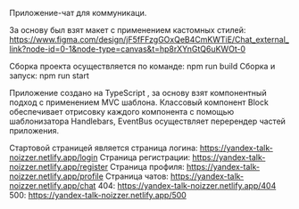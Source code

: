 Приложение-чат для коммуникаци.

За основу был взят макет с применением кастомных стилей: https://www.figma.com/design/jF5fFFzgGOxQeB4CmKWTiE/Chat_external_link?node-id=0-1&node-type=canvas&t=hp8rXYnGtQ6uKWOt-0

Сборка проекта осуществляется по команде: npm run build
Сборка и запуск: npm run start

Приложение создано на TypeScript , за основу взят компонентный подход с применением MVC шаблона.
Классовый компонент Block обеспечивает отрисовку каждого компонента с помощью шаблонизатора Handlebars, EventBus осуществляет перерендер частей приложения.

Стартовой страницей является страница логина: https://yandex-talk-noizzer.netlify.app/login
Страница регистрации: https://yandex-talk-noizzer.netlify.app/register
Страница профиля: https://yandex-talk-noizzer.netlify.app/profile
Страница чатов: https://yandex-talk-noizzer.netlify.app/chat
404: https://yandex-talk-noizzer.netlify.app/404
500: https://yandex-talk-noizzer.netlify.app/500
